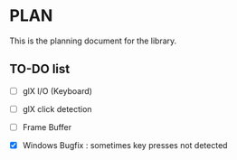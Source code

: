 # PLAN

This is the planning document for the library.

## TO-DO list 

- [ ] glX I/O (Keyboard)
- [ ] glX click detection
- [ ] Frame Buffer
- [x] Windows Bugfix : sometimes key presses not detected
